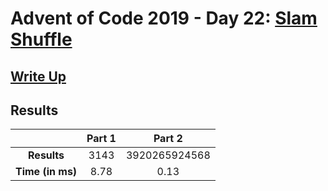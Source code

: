 # Advent of Code 2019 - Day 22: [Slam Shuffle](https://adventofcode.com/2019/day/22)

## [Write Up](https://codingap.github.io/advent-of-code/writeups/2019/day22)

## Results

|                  | **Part 1** | **Part 2** |
| :--------------: | :--------: | :--------: |
|   **Results**    | 3143 | 3920265924568 |
| **Time (in ms)** | 8.78 | 0.13 |
